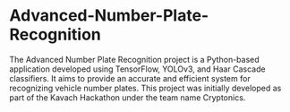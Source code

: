 # Advanced-Number-Plate-Recognition
The Advanced Number Plate Recognition project is a Python-based application developed using TensorFlow, YOLOv3, and Haar Cascade classifiers. It aims to provide an accurate and efficient system for recognizing vehicle number plates. This project was initially developed as part of the Kavach Hackathon under the team name Cryptonics.
